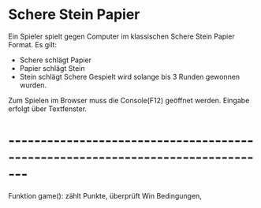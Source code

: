 # Schere Stein Papier 

Ein Spieler spielt gegen Computer im klassischen Schere Stein Papier Format.
Es gilt:
- Schere schlägt Papier
- Papier schlägt Stein
- Stein schlägt Schere
Gespielt wird solange bis 3 Runden gewonnen wurden.

Zum Spielen im Browser muss die Console(F12) geöffnet werden.
Eingabe erfolgt über Textfenster.

# -------------------------------------------------------------------------------

Funktion game(): zählt Punkte, überprüft Win Bedingungen, 


